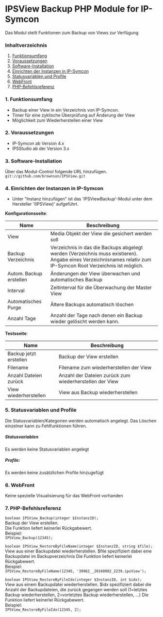 # IPSView Backup PHP Module for IP-Symcon
Das Modul stellt Funktionen zum Backup von Views zur Verfügung

### Inhaltverzeichnis

1. [Funktionsumfang](#1-funktionsumfang)
2. [Voraussetzungen](#2-voraussetzungen)
3. [Software-Installation](#3-software-installation)
4. [Einrichten der Instanzen in IP-Symcon](#4-einrichten-der-instanzen-in-ip-symcon)
5. [Statusvariablen und Profile](#5-statusvariablen-und-profile)
6. [WebFront](#6-webfront)
7. [PHP-Befehlsreferenz](#7-php-befehlsreferenz)

### 1. Funktionsumfang

* Backup einer View in ein Verzeichnis von IP-Symcon.
* Timer für eine zyklische Überprüfung auf Änderung der View
* Möglichkeit zum Wiederherstellen einer View

### 2. Voraussetzungen

- IP-Symcon ab Version 4.x
- IPSStudio ab der Version 3.x

### 3. Software-Installation

Über das Modul-Control folgende URL hinzufügen.  
`git://github.com/brownson/IPSView.git`  

### 4. Einrichten der Instanzen in IP-Symcon

- Unter "Instanz hinzufügen" ist das 'IPSViewBackup'-Modul unter dem Hersteller '(IPSView)' aufgeführt.  

__Konfigurationsseite__:

Name                    | Beschreibung
----------------------- | ---------------------------------
View                    | Media Objekt der View die gesichert werden soll
Backup Verzeichnis      | Verzeichnis in das die Backups abgelegt werden (Verzeichnis muss existieren). Angabe eines Verzeichnisnames relativ zum IP-Symcon Root Verzeichnis ist möglich.
Autom. Backup erstellen | Änderungen der View überwachen und automatisches Backup 
Interval                | Zeitinterval für die Überwachung der Master View
Automatisches Purge     | Ältere Backups automatisch löschen
Anzahl Tage             | Anzahl der Tage nach denen ein Backup wieder gelöscht werden kann.

__Testsseite__:

Name                    | Beschreibung
----------------------- | ---------------------------------
Backup jetzt erstellen  | Backup der View erstellen
Filename                | Filename zum wiederherstellen der View
Anzahl Dateien zurück   | Anzahl der Dateien zurück zum wiederherstellen der View
View wiederherstellen   | View aus Backup wiederherstellen

### 5. Statusvariablen und Profile

Die Statusvariablen/Kategorien werden automatisch angelegt. Das Löschen einzelner kann zu Fehlfunktionen führen.

##### Statusvariablen

Es werden keine Statusvariablen angelegt

##### Profile:

Es werden keine zusätzlichen Profile hinzugefügt

### 6. WebFront

Keine spezielle Visualisierung für das WebFront vorhanden

### 7. PHP-Befehlsreferenz

`boolean IPSView_Backup(integer $InstanzID);`  
Backup der View erstellen.  
Die Funktion liefert keinerlei Rückgabewert.  
Beispiel:  
`IPSView_Backup(12345);`

`boolean IPSView_RestoreByFileName(integer $InstanzID, string $file);`  
View aus einer Backupdatei wiederherstellen. $file spezifiziert dabei eine Backupdatei im Backupverzeichnis
Die Funktion liefert keinerlei Rückgabewert.  
Beispiel:  
`IPSView_RestoreByFileName(12345, '39962__20160902_2239.ipsView');`

`boolean IPSView_RestoreByFileIdx(integer $InstanzID, int $idx);`  
View aus einem Backupdatei wiederherstellen. $idx spezifiziert dabei die Anzahl der Backupdateien, die zurück gegangen werden  soll (1=letztes Backup wiederherstellen, 2=vorletztes Backup wiederherstellen, ...)
Die Funktion liefert keinerlei Rückgabewert.  
Beispiel:  
`IPSView_RestoreByFileIdx(12345, 2);`


